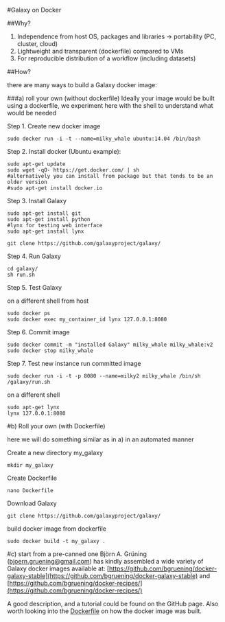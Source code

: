 #Galaxy on Docker

##Why?

1. Independence from host OS, packages and libraries -> portability (PC, cluster, cloud)
2. Lightweight and transparent (dockerfile) compared to VMs
3. For reproducible distribution of a workflow (including datasets)

##How?

there are many ways to build a Galaxy docker image:

###a) roll your own (without dockerfile)
Ideally your image would be built using a dockerfile, we experiment here with the shell to understand what would be needed

Step 1. Create new docker image

```
sudo docker run -i -t --name=milky_whale ubuntu:14.04 /bin/bash
```

Step 2. Install docker (Ubuntu example):

```
sudo apt-get update
sudo wget -qO- https://get.docker.com/ | sh
#alternatively you can install from package but that tends to be an older version 
#sudo apt-get install docker.io
```

Step 3. Install Galaxy

```
sudo apt-get install git
sudo apt-get install python
#lynx for testing web interface
sudo apt-get install lynx

git clone https://github.com/galaxyproject/galaxy/
```

Step 4. Run Galaxy

```
cd galaxy/
sh run.sh
```

Step 5. Test Galaxy

on a different shell from host

```
sudo docker ps
sudo docker exec my_container_id lynx 127.0.0.1:8080
```

Step 6. Commit image

```
sudo docker commit -m "installed Galaxy" milky_whale milky_whale:v2
sudo docker stop milky_whale
```

Step 7. Test new instance
run committed image

```
sudo docker run -i -t -p 8080 --name=milky2 milky_whale /bin/sh /galaxy/run.sh
```

on a different shell
```
sudo apt-get lynx
lynx 127.0.0.1:8080
```

#b) Roll your own (with Dockerfile)

here we will do something similar as in a) in an automated manner

Create a new directory my_galaxy
```
mkdir my_galaxy
```

Create Dockerfile
```
nano Dockerfile
```

Download Galaxy
```
git clone https://github.com/galaxyproject/galaxy/
```

build docker image from dockerfile
```
sudo docker build -t my_galaxy .
```
#c) start from a pre-canned one
Björn A. Grüning (bjoern.gruening@gmail.com) has kindly assembled a wide variety of Galaxy docker images available at: [https://github.com/bgruening/docker-galaxy-stable](https://github.com/bgruening/docker-galaxy-stable) and [https://github.com/bgruening/docker-recipes/](https://github.com/bgruening/docker-recipes/)

A good description, and a tutorial could be found on the GitHub page. Also worth looking into the [Dockerfile](https://github.com/bgruening/docker-galaxy-stable/blob/master/galaxy/Dockerfile) on how the docker image was built.
